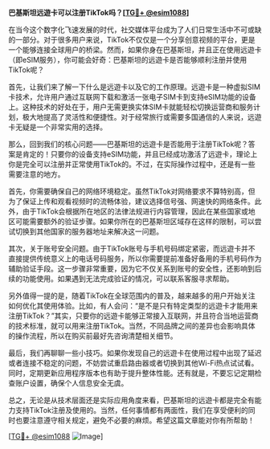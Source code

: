 **巴基斯坦远遊卡可以注册TikTok吗？[[TG💪+ @esim1088](https://t.me/s/esim1088)]**

在当今这个数字化飞速发展的时代，社交媒体平台成为了人们日常生活中不可或缺的一部分。对于很多用户来说，TikTok不仅仅是一个分享创意视频的平台，更是一个能够连接全球用户的桥梁。然而，如果你身在巴基斯坦，并且正在使用远遊卡（即eSIM服务），你可能会好奇：巴基斯坦的远遊卡是否能够顺利注册并使用TikTok呢？

首先，让我们来了解一下什么是远遊卡以及它的工作原理。远遊卡是一种虚拟SIM卡技术，允许用户通过互联网下载和激活一张电子SIM卡到支持eSIM功能的设备上。这种技术的好处在于，用户无需更换实体SIM卡就能轻松切换运营商和服务计划，极大地提高了灵活性和便捷性。对于经常旅行或需要多国通信的人来说，远遊卡无疑是一个非常实用的选择。

那么，回到我们的核心问题——巴基斯坦的远遊卡是否能用于注册TikTok呢？答案是肯定的！只要你的设备支持eSIM功能，并且已经成功激活了远遊卡，理论上你是完全可以注册并正常使用TikTok的。不过，在实际操作过程中，还是有一些需要注意的地方。

首先，你需要确保自己的网络环境稳定。虽然TikTok对网络要求不算特别高，但为了保证上传和观看视频时的流畅体验，建议选择信号强、网速快的网络条件。此外，由于TikTok会根据所在地区的法律法规进行内容管理，因此在某些国家或地区可能需要额外的验证步骤。如果你所在的巴基斯坦区域存在这样的限制，可以尝试切换到其他国家的服务器地址来解决这一问题。

其次，关于账号安全问题。由于TikTok账号与手机号码绑定紧密，而远遊卡并不直接提供传统意义上的电话号码服务，所以你需要提前准备好备用的手机号码作为辅助验证手段。这一步骤非常重要，因为它不仅关系到账号的安全性，还影响到后续的功能使用。如果遇到无法完成验证的情况，可以联系客服寻求帮助。

另外值得一提的是，随着TikTok在全球范围内的普及，越来越多的用户开始关注如何优化其使用体验。比如，有人会问：“是不是只有特定类型的远遊卡才能用来注册TikTok？”其实，只要你的远遊卡能够正常接入互联网，并且符合当地运营商的技术标准，就可以用来注册TikTok。当然，不同品牌之间的差异也会影响具体的操作流程，所以在购买前最好先咨询清楚相关细节。

最后，我们再聊聊一些小技巧。如果你发现自己的远遊卡在使用过程中出现了延迟或者连接不稳定的问题，不妨尝试重启路由器或者切换到其他Wi-Fi热点试试看。同时，定期更新应用程序版本也有助于提升整体性能。还有就是，不要忘记定期检查账户设置，确保个人信息安全无虞。

总之，无论是从技术层面还是实际应用角度来看，巴基斯坦的远遊卡都是完全有能力支持TikTok注册及使用的。当然，任何事情都有两面性，我们在享受便利的同时也要注意遵守相关规定，避免不必要的麻烦。希望这篇文章能对你有所帮助！

[[TG💪+ @esim1088](https://t.me/s/esim1088) ![Image](https://i.postimg.cc/4NQfJmqS/Snipaste-2025-05-13-00-14-12.png)]